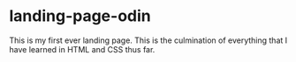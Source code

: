 # landing-page-odin

This is my first ever landing page. This is the culmination of everything that I have learned in HTML and CSS thus far. 